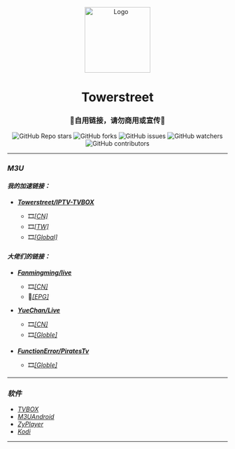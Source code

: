 <p align="center">
    <img alt="Logo" src="https://mirror.ghproxy.com/https://raw.githubusercontent.com/towerstreet/IPTV-TVBOX/main/LOGO/Mushroom.png" width="150">
</p>

<h1 align="center">Towerstreet</h1>
<h3 align="center">🚫自用链接，请勿商用或宣传🚫</h3>

<p align="center">
<img alt="GitHub Repo stars" src="https://img.shields.io/github/stars/towerstreet/IPTV-TVBOX?style=flat-square">
<img alt="GitHub forks" src="https://img.shields.io/github/forks/towerstreet/IPTV-TVBOX?style=flat-square">
<img alt="GitHub issues" src="https://img.shields.io/github/issues/towerstreet/IPTV-TVBOX?style=flat-square">
<img alt="GitHub watchers" src="https://img.shields.io/github/watchers/towerstreet/IPTV-TVBOX?style=flat-square">
<img alt="GitHub contributors" src="https://img.shields.io/github/contributors/towerstreet/IPTV-TVBOX?style=flat-square">
</p>

---

### *M3U*
#### *我的加速链接：*
- [***Towerstreet/IPTV-TVBOX***](https://github.com/towerstreet/IPTV-TVBOX/)

    - 🎞️[*[CN]*](https://mirror.ghproxy.com/https://raw.githubusercontent.com/towerstreet/IPTV-TVBOX/main/IPTV.m3u)
    - 🎞️[*[TW]*](https://mirror.ghproxy.com/https://raw.githubusercontent.com/towerstreet/IPTV-TVBOX/main/TW.m3u)
    - 🎞️[*[Global]*](https://mirror.ghproxy.com/https://raw.githubusercontent.com/towerstreet/IPTV-TVBOX/main/Global.m3u)

#### *大佬们的链接：*
- [***Fanmingming/live***](https://github.com/fanmingming/live)

    - 🎞️[*[CN]*](https://github.com/fanmingming/live/blob/main/tv/m3u/ipv6.m3u)
    - 🔗[*[EPG]*](https://github.com/fanmingming/live/blob/main/e.xml)

- [***YueChan/Live***](https://github.com/YueChan/Live)

    - 🎞️[*[CN]*](https://github.com/YueChan/Live/blob/main/IPTV.m3u)
    - 🎞️[*[Globle]*](https://github.com/YueChan/Live/blob/main/Global.m3u)

- [***FunctionError/PiratesTv***](https://github.com/FunctionError/PiratesTv)

    - 🎞️[*[Globle]*](https://github.com/FunctionError/PiratesTv/blob/main/combined_playlist.m3u)
---

### *软件*
- [*TVBOX*](https://github.com/FongMi/Release)
- [*M3UAndroid*](https://github.com/oxyroid/M3UAndroid)
- [*ZyPlayer*](https://github.com/Hiram-Wong/ZyPlayer)
- [*Kodi*](https://github.com/xbmc/xbmc)

---
